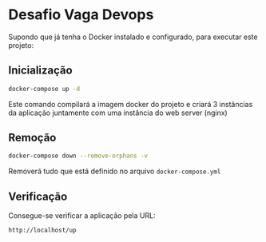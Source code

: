 Desafio Vaga Devops
===================

Supondo que já tenha o Docker instalado e configurado, para executar este projeto:

## Inicialização

```bash
docker-compose up -d
```

Este comando compilará a imagem docker do projeto e criará 3 instâncias da aplicação
juntamente com uma instância do web server (nginx)

## Remoção

```bash
docker-compose down --remove-orphans -v
```

Removerá tudo que está definido no arquivo `docker-compose.yml`

## Verificação

Consegue-se verificar a aplicação pela URL:

```
http://localhost/up
```
